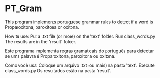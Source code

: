 # PT_Gram

This program implements portuguese grammar rules to detect if a word is Proparoxitona, paroxitona or oxitona.

How tu use:
Put a .txt file (or more) on the 'text' folder.
Run class_words.py
The results are in the 'result' folder.

Este programa implementa regras gramaticais do português para detectar se uma palavra é Proparoxitona, paroxitona ou oxitona.

Como você usa:
Coloque um arquivo .txt (ou mais) na pasta 'text'.
Execute class_words.py
Os resultados estão na pasta 'result'.